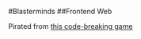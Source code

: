 #Blasterminds
##Frontend Web 

Pirated from [this code-breaking
game](http://en.wikipedia.org/wiki/Mastermind_%28board_game%29)

